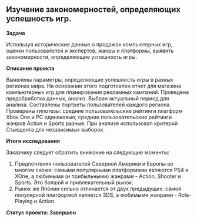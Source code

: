 ## Изучение закономерностей, определяющих успешность игр.


**Задача**   

Используя исторические данные о продажах компьютерных игр, оценки пользователей и экспертов, жанры и платформы, выявить закономерности, определяющие успешность игры.

**Описание проекта**

Выявлены параметры, определяющие успешность игры в разных регионах мира. На основании этого подготовлен отчет для магазина компьютерных игр для планирования рекламных кампаний. Проведена предобработка данных, анализ. Выбран актуальный период для анализа. Составлены портреты пользователей каждого региона. Проверены гипотезы: средние пользовательские рейтинги платформ Xbox One и PC одинаковые; средние пользовательские рейтинги жанров Action и Sports разные. При анализе использовал критерий Стьюдента для независимых выборок.

**Итоги исследования**

Заказчику следует обратить внимание на следующие моменты:
1. Предпочтения пользователей Северной Америки и Европы во многом схожи: самыми популярными платформами являются PS4 и XOne, а любимыми (и прибыльными) жанрами - Action, Shooter и Sports. Это болшой и привлекательный рынок.
2. Рынок же Японии сильно отличается от двух предыдущих: самой популярной платформой является 3DS, а любимыми жанрами - Role-Playing и Action.

**Статус проекта: Завершен**

